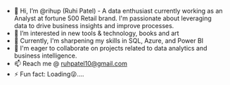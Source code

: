 - 👋 Hi, I’m @rihup (Ruhi Patel) - A data enthusiast currently working as an Analyst at fortune 500 Retail brand. I'm passionate about leveraging data to drive business insights and improve processes.
- 👀 I’m interested in new tools & technology, books and art
- 🌱 Currently, I'm sharpening my skills in SQL, Azure, and Power BI
- 💞️ I'm eager to collaborate on projects related to data analytics and business intelligence.
- 📫 Reach me @ ruhpatel10@gmail.com
- ⚡ Fun fact: Loading😜....

<!---
rihup/rihup is a ✨ special ✨ repository because its `README.md` (this file) appears on your GitHub profile.
You can click the Preview link to take a look at your changes.
--->
